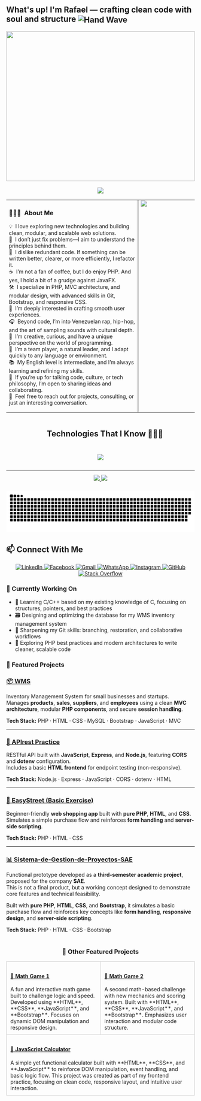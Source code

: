 <!-- Saludo con GIF -->
<h2>
  What's up! I'm Rafael — crafting clean code with soul and structure
  <img alt="Hand Wave" src="https://media.giphy.com/media/hvRJCLFzcasrR4ia7z/giphy.gif" width="25px" style="vertical-align: middle; margin-right: 8px;" />
</h2>

<!-- Simulated background using Night Coding GIF -->
<p align="center">
  <img src="https://64.media.tumblr.com/61d4fea89f86eb4cb5a7e616d9cd4832/tumblr_owi25v6uAo1r4gsiio1_1280.gif" width="100%" height="400px" />
</p>

<p align="center">
  <a href="https://github.com/DenverCoder1/readme-typing-svg">
    <img src="https://readme-typing-svg.herokuapp.com?lines=Full+Stack+Web+Developer;University+Student+%26+Lifelong+Learner;Passionate+about+Clean+Code+%26+Best+Practices;Modular+Design+%26+MVC+Architecture+Advocate;Frontend+Optimizer+%26+UX+Enthusiast;Git+Master+%26+Team+Player;Hip-Hop+%26+Sampling+Lover;Always+Exploring+New+Technologies&center=true&width=650&height=45">
  </a>
</p>

<table style="border-collapse: collapse; border: none;">
  <tr>
    <td style="width:70%; vertical-align:top; border: none;">
      <h3>👨🏻‍💻 &nbsp;About Me</h3>
      <p>
        💡 &nbsp;I love exploring new technologies and building clean, modular, and scalable web solutions.<br>
        🧠 &nbsp;I don’t just fix problems—I aim to understand the principles behind them.<br>
        🚫 &nbsp;I dislike redundant code. If something can be written better, clearer, or more efficiently, I refactor it.<br>
        ☕ &nbsp;I’m not a fan of coffee, but I do enjoy PHP. And yes, I hold a bit of a grudge against JavaFX.<br>
        🛠️ &nbsp;I specialize in PHP, MVC architecture, and modular design, with advanced skills in Git, Bootstrap, and responsive CSS.<br>
        🔐 &nbsp;I’m deeply interested in crafting smooth user experiences.<br>
        🎧 &nbsp;Beyond code, I’m into Venezuelan rap, hip-hop, and the art of sampling sounds with cultural depth.<br>
        🧠 &nbsp;I’m creative, curious, and have a unique perspective on the world of programming.<br>
        🤝 &nbsp;I’m a team player, a natural leader, and I adapt quickly to any language or environment.<br>
        📚 &nbsp;My English level is intermediate, and I’m always learning and refining my skills.<br>
        💬 &nbsp;If you’re up for talking code, culture, or tech philosophy, I’m open to sharing ideas and collaborating.<br>
        📩 &nbsp;Feel free to reach out for projects, consulting, or just an interesting conversation.
      </p>
    </td>
    <td style="width:30%; vertical-align:top; border-left: 1px solid;">
      <img src="https://media1.giphy.com/media/v1.Y2lkPTc5MGI3NjExNDdvcHB0M2x0NzdvbjVoZmtvNmY1NDZncmtnbTQ5ZmQxbzljM2hyYyZlcD12MV9pbnRlcm5hbF9naWZfYnlfaWQmY3Q9Zw/78XCFBGOlS6keY1Bil/giphy.gif" width="100%" />
    </td>
  </tr>
</table>


<div id="user-content-toc">
  <ul align="center">
    <summary><h2 style="display: inline-block">Technologies That I Know 👨🏻‍💻</h2></summary>
  </ul>
</div>

<!-- Tech stack icons in a single row -->
<div align="center" style="padding: 10px; margin-bottom:15px; margin-top:15px">
  <a href="https://skillicons.dev">
    <img src="https://skillicons.dev/icons?i=php,laravel,bootstrap,html,css,c,cpp,java,mysql,nodejs,javascript,linux,vscode,netbeans&perline=15" />
  </a>
</div>

<!-- GitHub stats side by side with border top only -->
<div align="center" style="padding: 10px; border-top: 1px solid;">
  <a href="https://github.com/Rafa-x64">
    <img height="180em" src="https://github-readme-stats-eight-theta.vercel.app/api?username=Rafa-x64&show_icons=true&theme=dark&include_all_commits=true&count_private=true"/>
    <img height="180em" src="https://github-readme-stats-eight-theta.vercel.app/api/top-langs/?username=Rafa-x64&layout=compact&langs_count=8&theme=dark"/>
  </a>
</div>

<!-- GitHub contribution snake -->
<p align="center">
  <img src="https://raw.githubusercontent.com/Elanza-48/Elanza-48/main/resources/img/github-contribution-grid-snake.svg" alt="GitHub Snake Animation" />
</p>


## 📫 Connect With Me

<p align="center">
  <a href="https://www.linkedin.com/in/rafael-alvarez-dev" target="_blank">
    <img src="https://img.shields.io/badge/-LinkedIn-0077B5?style=for-the-badge&logo=linkedin&logoColor=white" alt="LinkedIn"/>
  </a>
  <a href="https://www.facebook.com/rafael.alvarez.dev" target="_blank">
    <img src="https://img.shields.io/badge/-Facebook-1877F2?style=for-the-badge&logo=facebook&logoColor=white" alt="Facebook"/>
  </a>
  <a href="mailto:rafael.dev@example.com" target="_blank">
    <img src="https://img.shields.io/badge/-Gmail-D14836?style=for-the-badge&logo=gmail&logoColor=white" alt="Gmail"/>
  </a>
  <a href="https://wa.me/584241234567" target="_blank">
    <img src="https://img.shields.io/badge/-WhatsApp-25D366?style=for-the-badge&logo=whatsapp&logoColor=white" alt="WhatsApp"/>
  </a>
  <a href="https://www.instagram.com/rafael.alvarez.dev" target="_blank">
    <img src="https://img.shields.io/badge/-Instagram-E4405F?style=for-the-badge&logo=instagram&logoColor=white" alt="Instagram"/>
  </a>
  <a href="https://github.com/Rafael-Alvarez-Tech" target="_blank">
    <img src="https://img.shields.io/badge/-GitHub-181717?style=for-the-badge&logo=github&logoColor=white" alt="GitHub"/>
  </a>
  <a href="https://stackoverflow.com/users/12345678/rafael-alvarez" target="_blank">
    <img src="https://img.shields.io/badge/-Stack%20Overflow-FE7A16?style=for-the-badge&logo=stackoverflow&logoColor=white" alt="Stack Overflow"/>
  </a>
</p>

### 🚧 Currently Working On
- 🧠 Learning C/C++ based on my existing knowledge of C, focusing on structures, pointers, and best practices  
- 🗃️ Designing and optimizing the database for my WMS inventory management system  
- 🔄 Sharpening my Git skills: branching, restoration, and collaborative workflows  
- 🧱 Exploring PHP best practices and modern architectures to write cleaner, scalable code

### 🌟 Featured Projects

### [📦 WMS](https://github.com/Rafa-x64/Gestion_inventario_practica)  
Inventory Management System for small businesses and startups.  
Manages **products**, **sales**, **suppliers**, and **employees** using a clean **MVC architecture**, modular **PHP components**, and secure **session handling**.

**Tech Stack:** PHP · HTML · CSS · MySQL · Bootstrap · JavaScript · MVC

---

### [🔌 APIrest Practice](https://github.com/Rafa-x64/APIrest-con-js)  
RESTful API built with **JavaScript**, **Express**, and **Node.js**, featuring **CORS** and **dotenv** configuration.  
Includes a basic **HTML frontend** for endpoint testing (non-responsive).



**Tech Stack:** Node.js · Express · JavaScript · CORS · dotenv · HTML

---

### [🛒 EasyStreet (Basic Exercise)](https://github.com/Rafa-x64/EasyStreet)  
Beginner-friendly **web shopping app** built with **pure PHP**, **HTML**, and **CSS**.  
Simulates a simple purchase flow and reinforces **form handling** and **server-side scripting**.

**Tech Stack:** PHP · HTML · CSS

---

### [📊 Sistema-de-Gestion-de-Proyectos-SAE](https://github.com/Rafa-x64/Sistema-de-Gestion-de-Proyectos-SAE)  
Functional prototype developed as a **third-semester academic project**, proposed for the company **SAE**.  
This is not a final product, but a working concept designed to demonstrate core features and technical feasibility.

Built with **pure PHP**, **HTML**, **CSS**, and **Bootstrap**, it simulates a basic purchase flow and reinforces key concepts like **form handling**, **responsive design**, and **server-side scripting**.

**Tech Stack:** PHP · HTML · CSS · Bootstrap

<div align="center" style="margin-top: 40px;">

### 🌟 Other Featured Projects

<div align="center">

<table>
  <tr>
    <td width="45%" style="border: 1px solid #ccc; padding: 10px; border-radius: 8px;">
      <h4><a href="https://github.com/Rafa-x64/Juego-Calculo">🧠 Math Game 1</a></h4>
      A fun and interactive math game built to challenge logic and speed.  
      Developed using **HTML**, **CSS**, **JavaScript**, and **Bootstrap**.  
      Focuses on dynamic DOM manipulation and responsive design.
    </td>
    <td width="45%" style="border: 1px solid #ccc; padding: 10px; border-radius: 8px;">
      <h4><a href="https://github.com/Rafa-x64/Juego-Calculo-2">🧮 Math Game 2</a></h4>
      A second math-based challenge with new mechanics and scoring system.  
      Built with **HTML**, **CSS**, **JavaScript**, and **Bootstrap**.  
      Emphasizes user interaction and modular code structure.
    </td>
  </tr>
  <tr>
    <td colspan="2" style="border: 1px solid #ccc; padding: 10px; border-radius: 8px; margin-top: 20px;">
      <h4><a href="https://github.com/Rafa-x64/Javascript-Calculadora">🧮 JavaScript Calculator</a></h4>
      A simple yet functional calculator built with **HTML**, **CSS**, and **JavaScript** to reinforce DOM manipulation, event handling, and basic logic flow.  
      This project was created as part of my frontend practice, focusing on clean code, responsive layout, and intuitive user interaction.
    </td>
  </tr>
</table>

</div>


</div>
